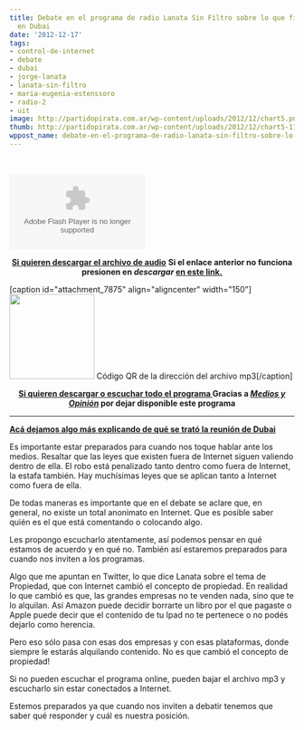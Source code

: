 ```yaml
---
title: Debate en el programa de radio Lanata Sin Filtro sobre lo que firmó Argentina
  en Dubai
date: '2012-12-17'
tags:
- control-de-internet
- debate
- dubai
- jorge-lanata
- lanata-sin-filtro
- maria-eugenia-estenssoro
- radio-2
- uit
image: http://partidopirata.com.ar/wp-content/uploads/2012/12/chart5.png
thumb: http://partidopirata.com.ar/wp-content/uploads/2012/12/chart5-115x115.png
wppost_name: debate-en-el-programa-de-radio-lanata-sin-filtro-sobre-lo-que-firmo-argentina-en-dubai
---
```


&nbsp;

<object id="player1653366" width="240" height="133" classid="clsid:d27cdb6e-ae6d-11cf-96b8-444553540000" codebase="http://download.macromedia.com/pub/shockwave/cabs/flash/swflash.cab#version=6,0,40,0"><param name="AllowScriptAccess" value="always" /><param name="allowFullScreen" value="true" /><param name="wmode" value="transparent" /><param name="src" value="http://www.ivoox.com/playerivoox_ee_1653366_1.html" /><param name="allowfullscreen" value="true" /><param name="allowscriptaccess" value="always" /><embed id="player1653366" width="240" height="133" type="application/x-shockwave-flash" src="http://www.ivoox.com/playerivoox_ee_1653366_1.html" AllowScriptAccess="always" allowFullScreen="true" wmode="transparent" allowfullscreen="true" allowscriptaccess="always" /></object>
<p style="text-align: center;"><strong><a href="http://www.ivoox.com/sobre-reunion-uit-dubai_md_1653366_1.mp3" target="_blank">Si quieren descargar el archivo de audio</a></strong>
<strong> Si el enlace anterior no funciona presionen en <em>descargar</em> <a href="http://www.ivoox.com/sobre-reunion-uit-dubai-audios-mp3_rf_1653366_1.html" target="_blank">en este link.</a></strong></p>


[caption id="attachment_7875" align="aligncenter" width="150"]<a href="http://partidopirata.com.ar/wp-content/uploads/2012/12/chart5.png"><img class="size-full wp-image-7875" title="chart" src="http://partidopirata.com.ar/wp-content/uploads/2012/12/chart5.png" alt="" width="150" height="150" /></a> Código QR de la dirección del archivo mp3[/caption]
<p style="text-align: center;"></p>
<p style="text-align: center;"><strong><a href="http://www.plazademayo.com/mediosyopinion/?p=1869" target="_blank">Si quieren descargar o escuchar todo el programa </a> Gracias a <em><a href="https://twitter.com/MEDIOSYOPINION" target="_blank">Medios y Opinión</a></em> por dejar disponible este programa</strong></p>


<hr />

<strong><a href="http://partidopirata.com.ar/7868/tratando-de-entender-lo-que-firmo-con-reservas-la-argentina-en-dubai-organizarse-para-resistir">Acá dejamos algo más explicando de qué se trató la reunión de Dubai</a></strong>

Es importante estar preparados para cuando nos toque hablar ante los medios. Resaltar que las leyes que existen fuera de Internet siguen valiendo dentro de ella. El robo está penalizado tanto dentro como fuera de Internet, la estafa también. Hay muchísimas leyes que se aplican tanto a Internet como fuera de ella.

De todas maneras es importante que en el debate se aclare que, en general, no existe un total anonimato en Internet. Que es posible saber quién es el que está comentando o colocando algo.

Les propongo escucharlo atentamente, así podemos pensar en qué estamos de acuerdo y en qué no. También así estaremos preparados para cuando nos inviten a los programas.

Algo que me apuntan en Twitter, lo que dice Lanata sobre el tema de Propiedad, que con Internet cambió el concepto de propiedad. En realidad lo que cambió es que, las grandes empresas no te venden nada, sino que te lo alquilan. Así Amazon puede decidir borrarte un libro por el que pagaste o Apple puede decir que el contenido de tu Ipad no te pertenece o no podés dejarlo como herencia.

Pero eso sólo pasa con esas dos empresas y con esas plataformas, donde siempre le estarás alquilando contenido. No es que cambió el concepto de propiedad!

Si no pueden escuchar el programa online, pueden bajar el archivo mp3 y escucharlo sin estar conectados a Internet.

Estemos preparados ya que cuando nos inviten a debatir tenemos que saber qué responder y cuál es nuestra posición.

